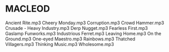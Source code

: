 # MACLEOD
Ancient Rite.mp3
Cheery Monday.mp3
Corruption.mp3
Crowd Hammer.mp3
Crusade - Heavy Industry.mp3
Derp Nugget.mp3
Fearless First.mp3
Gaslamp Funworks.mp3
Industrious Ferret.mp3
Leaving Home.mp3
On the Ground.mp3
One-eyed Maestro.mp3
Rainbows.mp3
Thatched Villagers.mp3
Thinking Music.mp3
Wholesome.mp3